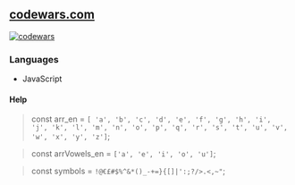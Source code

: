 ## [codewars.com](codewars.com)


[![codewars](https://www.codewars.com/users/LordPonchik/badges/large)](https://www.codewars.com/users/LordPonchik)   

### Languages

* JavaScript


#### Help

> const arr_en = `[ 'a', 'b', 'c', 'd', 'e', 'f', 'g', 'h', 'i', 'j', 'k', 'l', 'm', 'n', 'o', 'p',
'q', 'r', 's', 't', 'u', 'v', 'w', 'x', 'y', 'z']`;

> const arrVowels_en = `['a', 'e', 'i', 'o', 'u']`;

> const symbols = `!@€£#$%^&*()_-+=}{[]|':;?/>.<,~"`;
